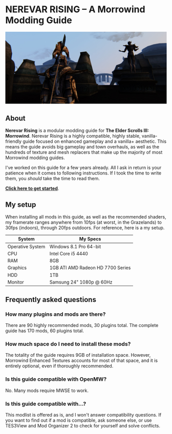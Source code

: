 # NEREVAR RISING – A Morrowind Modding Guide

![Banner](pictures/banner.jpg)

## About

**Nerevar Rising** is a modular modding guide for **The Elder Scrolls III: Morrowind**. Nerevar Rising is a highly compatible, highly stable, vanilla-friendly guide focused on enhanced gameplay and a vanilla+ aesthetic. This means the guide avoids big gameplay and town overhauls, as well as the hundreds of texture and mesh replacers that make up the majority of most Morrowind modding guides.

I've worked on this guide for a few years already. All I ask in return is your patience when it comes to following instructions. If I took the time to write them, you *should* take the time to read them.

[**Click here to get started**](setup.md).

## My setup

When installing all mods in this guide, as well as the recommended shaders, my framerate ranges anywhere from 10fps (at worst, in the Grazelands) to 30fps (indoors), through 20fps outdoors. For reference, here is a my setup.

System | My Specs
------------ | -------------
Operative System | Windows 8.1 Pro 64-bit
CPU | Intel Core i5 4440
RAM | 8GB
Graphics | 1GB ATI AMD Radeon HD 7700 Series
HDD | 1TB
Monitor | Samsung 24" 1080p @ 60Hz

## Frequently asked questions

### How many plugins and mods are there?

There are 90 highly recommended mods, 30 plugins total. The complete guide has 170 mods, 60 plugins total.

### How much space do I need to install these mods?

The totality of the guide requires 9GB of installation space. However, Morrowind Enhanced Textures accounts for most of that space, and it is entirely optional, even if thoroughly recommended.

### Is this guide compatible with OpenMW?

No. Many mods require MWSE to work.

### Is this guide compatible with...?

This modlist is offered as is, and I won't answer compatibility questions. If you want to find out if a mod is compatible, ask someone else, or use TES3View and Mod Organizer 2 to check for yourself and solve conflicts.
